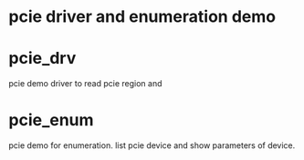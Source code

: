 # pcie driver and enumeration demo

# pcie_drv
   pcie demo driver to read pcie region and 

# pcie_enum
   pcie demo for enumeration. list pcie device and show parameters of device.
